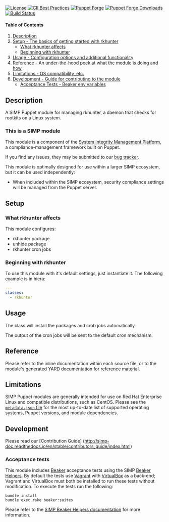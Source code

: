 [![License](http://img.shields.io/:license-apache-blue.svg)](http://www.apache.org/licenses/LICENSE-2.0.html)
[![CII Best Practices](https://bestpractices.coreinfrastructure.org/projects/73/badge)](https://bestpractices.coreinfrastructure.org/projects/73)
[![Puppet Forge](https://img.shields.io/puppetforge/v/simp/rkhunter.svg)](https://forge.puppetlabs.com/simp/rkhunter)
[![Puppet Forge Downloads](https://img.shields.io/puppetforge/dt/simp/rkhunter.svg)](https://forge.puppetlabs.com/simp/rkhunter)
[![Build Status](https://travis-ci.org/simp/pupmod-simp-rkhunter.svg)](https://travis-ci.org/simp/pupmod-simp-rkhunter)

#### Table of Contents

1. [Description](#description)
2. [Setup - The basics of getting started with rkhunter](#setup)
    * [What rkhunter affects](#what-rkhunter-affects)
    * [Beginning with rkhunter](#beginning-with-rkhunter)
3. [Usage - Configuration options and additional functionality](#usage)
4. [Reference - An under-the-hood peek at what the module is doing and how](#reference)
5. [Limitations - OS compatibility, etc.](#limitations)
6. [Development - Guide for contributing to the module](#development)
    * [Acceptance Tests - Beaker env variables](#acceptance-tests)


## Description

A SIMP Puppet module for managing rkhunter, a daemon that checks for rootkits on a Linux system.


### This is a SIMP module

This module is a component of the [System Integrity Management Platform](https://simp-project.com),
a compliance-management framework built on Puppet.

If you find any issues, they may be submitted to our [bug tracker](https://simp-project.atlassian.net/).

This module is optimally designed for use within a larger SIMP ecosystem, but it can be used independently:

 * When included within the SIMP ecosystem, security compliance settings will be managed from the Puppet server.


## Setup


### What rkhunter affects

This module configures:
  * rkhunter package
  * unhide package
  * rkhunter cron jobs

### Beginning with rkhunter

To use this module with it's default settings, just instantiate it. The following example is in hiera:

  ```yaml
  ---
  classes:
    - rkhunter

  ```


## Usage

The class will install the packages and crob jobs automatically.

The output of the cron jobs will be sent to the default cron mechanism.


## Reference

Please refer to the inline documentation within each source file, or to the module's generated YARD documentation for reference material.


## Limitations

SIMP Puppet modules are generally intended for use on Red Hat Enterprise Linux and compatible distributions, such as CentOS. Please see the [`metadata.json` file](./metadata.json) for the most up-to-date list of supported operating systems, Puppet versions, and module dependencies.


## Development

Please read our [Contribution Guide] (http://simp-doc.readthedocs.io/en/stable/contributors_guide/index.html)


### Acceptance tests

This module includes [Beaker](https://github.com/puppetlabs/beaker) acceptance tests using the SIMP [Beaker Helpers](https://github.com/simp/rubygem-simp-beaker-helpers).  By default the tests use [Vagrant](https://www.vagrantup.com/) with [VirtualBox](https://www.virtualbox.org) as a back-end; Vagrant and VirtualBox must both be installed to run these tests without modification. To execute the tests run the following:

```shell
bundle install
bundle exec rake beaker:suites
```

Please refer to the [SIMP Beaker Helpers documentation](https://github.com/simp/rubygem-simp-beaker-helpers/blob/master/README.md) for more information.
